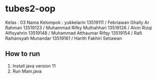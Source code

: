 # tubes2-oop
Kelas	: 03
Nama Kelompok	: yukkelarin
13519111 / Febriawan Ghally Ar Rahman
13519123 / Muhammad Rifky Muthahhari
13519126 / Alvin Rizqi Alfisyahrin
13519148 / Muhammad Atthaumar Rifqy
13519154 / Rafi Raihansyah Munandar
13519161 /  Harith Fakhiri Setiawan

## How to run
1. Install java version 11
2. Run Main.java